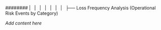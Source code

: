 ######## |   |   |   |   |   |   |   ├── Loss Frequency Analysis (Operational Risk Events by Category)

*Add content here*